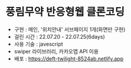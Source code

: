 # 풍림무약 반응형웹 클론코딩

- 구현 : 메인, '위치안내' 서브페이지 1개(화면만 구현)
- 걸린 시간 : 22.07.20 - 22.07.25(6days)
- 사용 기술 : javescript
- swiper 라이브러리, 카카오맵 API 이용
- 배포 : https://deft-twilight-8524ab.netlify.app
